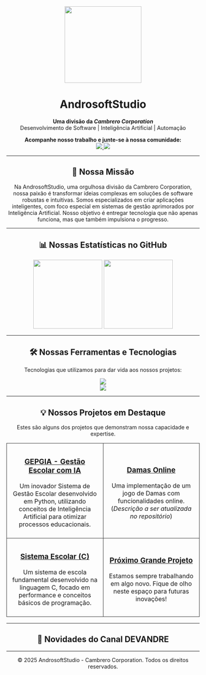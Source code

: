 <div align="center">
  <img src="https://media.giphy.com/media/du3J3BYNQxBJDEhTrN/giphy.gif" width="200"/>
  <h1 align="center">AndrosoftStudio</h1>
  <p align="center">
    <strong>Uma divisão da <i>Cambrero Corporation</i></strong>
    <br>
    Desenvolvimento de Software | Inteligência Artificial | Automação
  </p>
  
  <p align="center">
    <strong>Acompanhe nosso trabalho e junte-se à nossa comunidade:</strong>
    <br>
    <a href="https://www.youtube.com/@devandre2970">
      <img src="https://img.shields.io/badge/YouTube-FF0000?style=for-the-badge&logo=youtube&logoColor=white" />
    </a>
    <a href="https://discord.gg/6St7456aj8">
      <img src="https://img.shields.io/badge/Discord-7289DA?style=for-the-badge&logo=discord&logoColor=white" />
    </a>
  </p>
</div>

---

<div align="center">
  <h2>🚀 Nossa Missão</h2>
  <p>Na AndrosoftStudio, uma orgulhosa divisão da Cambrero Corporation, nossa paixão é transformar ideias complexas em soluções de software robustas e intuitivas. Somos especializados em criar aplicações inteligentes, com foco especial em sistemas de gestão aprimorados por Inteligência Artificial. Nosso objetivo é entregar tecnologia que não apenas funciona, mas que também impulsiona o progresso.</p>
</div>

---

<div align="center">
  <h2>📊 Nossas Estatísticas no GitHub</h2>
  <img height="180em" src="https://github-readme-stats.vercel.app/api?username=AndrosoftStudio&show_icons=true&theme=tokyonight&include_all_commits=true&count_private=true"/>
  <img height="180em" src="https://github-readme-stats.vercel.app/api/top-langs/?username=AndrosoftStudio&layout=compact&langs_count=7&theme=tokyonight"/>
</div>

---

<div align="center">
  <h2>🛠️ Nossas Ferramentas e Tecnologias</h2>
  <p>Tecnologias que utilizamos para dar vida aos nossos projetos:</p>
  <div>
    <img src="https://skillicons.dev/icons?i=python,c,javascript,react,html,css" />
    <br>
    <img src="https://skillicons.dev/icons?i=git,github,vscode,docker,postgres" />
  </div>
</div>

---

<div align="center">
  <h2>💡 Nossos Projetos em Destaque</h2>
  <p>Estes são alguns dos projetos que demonstram nossa capacidade e expertise.</p>
  <table width="100%">
    <tr align="center">
      <td width="50%" style="padding:10px; border: 1px solid #333; border-radius: 10px;">
        <a href="https://github.com/AndrosoftStudio/GEPGIA">
          <h3>GEPGIA - Gestão Escolar com IA</h3>
        </a>
        <p>Um inovador Sistema de Gestão Escolar desenvolvido em Python, utilizando conceitos de Inteligência Artificial para otimizar processos educacionais.</p>
      </td>
      <td width="50%" style="padding:10px; border: 1px solid #333; border-radius: 10px;">
        <a href="https://github.com/AndrosoftStudio/Damas-Online">
          <h3>Damas Online</h3>
        </a>
        <p>Uma implementação de um jogo de Damas com funcionalidades online. (<i>Descrição a ser atualizada no repositório</i>)</p>
      </td>
    </tr>
    <tr align="center">
      <td width="50%" style="padding:10px; border: 1px solid #333; border-radius: 10px;">
        <a href="https://github.com/AndrosoftStudio/Sistema-Escolar">
           <h3>Sistema Escolar (C)</h3>
        </a>
        <p>Um sistema de escola fundamental desenvolvido na linguagem C, focado em performance e conceitos básicos de programação.</p>
      </td>
      <td width="50%" style="padding:10px; border: 1px solid #333; border-radius: 10px;">
        <a href="URL-DO-SEU-QUARTO-PROJETO">
          <h3>Próximo Grande Projeto</h3>
        </a>
        <p>Estamos sempre trabalhando em algo novo. Fique de olho neste espaço para futuras inovações!</p>
      </td>
    </tr>
  </table>
</div>

---

<div align="center">
  <h2>📰 Novidades do Canal DEVANDRE</h2>
  </div>

---

<div align="center">
  <p>© 2025 AndrosoftStudio - Cambrero Corporation. Todos os direitos reservados.</p>
</div>
